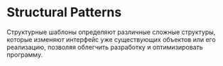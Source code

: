 # Structural Patterns

Структурные шаблоны определяют различные сложные структуры, которые изменяют интерфейс 
уже существующих объектов или его реализацию, позволяя облегчить разработку и оптимизировать программу.